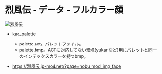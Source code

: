 # 烈風伝 - データ - フルカラー顔

![烈風伝](https://img.shields.io/badge/烈風伝-with_PK-6479ff.svg)

- kao_palette 
  - palette.act。パレットファイル。
  - palette.bmp。ACTに対応してない環境(yukariなど)用にパレットと同一のインデックスカラーを持つbmp。
  
- https://烈風伝.jp-mod.net/?page=nobu_mod_img_face